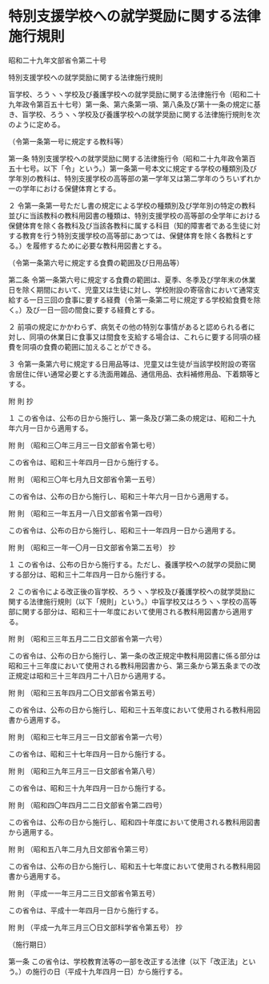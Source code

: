 # 特別支援学校への就学奨励に関する法律施行規則

昭和二十九年文部省令第二十号

特別支援学校への就学奨励に関する法律施行規則

盲学校、ろうヽヽ学校及び養護学校への就学奨励に関する法律施行令（昭和二十九年政令第百五十七号）第一条、第六条第一項、第八条及び第十一条の規定に基き、盲学校、ろうヽヽ学校及び養護学校への就学奨励に関する法律施行規則を次のように定める。

（令第一条第一号に規定する教科等）

第一条 特別支援学校への就学奨励に関する法律施行令（昭和二十九年政令第百五十七号。以下「令」という。）第一条第一号本文に規定する学校の種類別及び学年別の教科は、特別支援学校の高等部の第一学年又は第二学年のうちいずれか一の学年における保健体育とする。

２ 令第一条第一号ただし書の規定による学校の種類別及び学年別の特定の教科並びに当該教科の教科用図書の種類は、特別支援学校の高等部の全学年における保健体育を除く各教科及び当該各教科に属する科目（知的障害者である生徒に対する教育を行う特別支援学校の高等部にあつては、保健体育を除く各教科とする。）を履修するために必要な教科用図書とする。

（令第一条第六号に規定する食費の範囲及び日用品等）

第二条 令第一条第六号に規定する食費の範囲は、夏季、冬季及び学年末の休業日を除く期間において、児童又は生徒に対し、学校附設の寄宿舎において通常支給する一日三回の食事に要する経費（令第一条第二号に規定する学校給食費を除く。）及び一日一回の間食に要する経費とする。

２ 前項の規定にかかわらず、病気その他の特別な事情があると認められる者に対し、同項の休業日に食事又は間食を支給する場合は、これらに要する同項の経費を同項の食費の範囲に加えることができる。

３ 令第一条第六号に規定する日用品等は、児童又は生徒が当該学校附設の寄宿舎居住に伴い通常必要とする洗面用雑品、通信用品、衣料補修用品、下着類等とする。

附 則 抄

１ この省令は、公布の日から施行し、第一条及び第二条の規定は、昭和二十九年六月一日から適用する。

附 則 （昭和三〇年三月三一日文部省令第七号）

この省令は、昭和三十年四月一日から施行する。

附 則 （昭和三〇年七月九日文部省令第一五号）

この省令は、公布の日から施行し、昭和三十年六月一日から適用する。

附 則 （昭和三一年五月一八日文部省令第一四号）

この省令は、公布の日から施行し、昭和三十一年四月一日から適用する。

附 則 （昭和三一年一〇月一日文部省令第二五号） 抄

１ この省令は、公布の日から施行する。ただし、養護学校への就学の奨励に関する部分は、昭和三十二年四月一日から施行する。

２ この省令による改正後の盲学校、ろうヽヽ学校及び養護学校への就学奨励に関する法律施行規則（以下「規則」という。）中盲学校又はろうヽヽ学校の高等部に関する部分は、昭和三十一年度において使用される教科用図書から適用する。

附 則 （昭和三三年五月二二日文部省令第一六号）

この省令は、公布の日から施行し、第一条の改正規定中教科用図書に係る部分は昭和三十三年度において使用される教科用図書から、第三条から第五条までの改正規定は昭和三十三年四月二十八日から適用する。

附 則 （昭和三五年四月二〇日文部省令第五号）

この省令は、公布の日から施行し、昭和三十五年度において使用される教科用図書から適用する。

附 則 （昭和三七年三月三一日文部省令第一六号）

この省令は、昭和三十七年四月一日から施行する。

附 則 （昭和三九年三月三一日文部省令第八号）

この省令は、昭和三十九年四月一日から施行する。

附 則 （昭和四〇年四月二二日文部省令第二四号）

この省令は、公布の日から施行し、昭和四十年度において使用される教科用図書から適用する。

附 則 （昭和五八年二月九日文部省令第三号）

この省令は、公布の日から施行し、昭和五十七年度において使用される教科用図書から適用する。

附 則 （平成一一年三月二三日文部省令第五号）

この省令は、平成十一年四月一日から施行する。

附 則 （平成一九年三月三〇日文部科学省令第五号） 抄

（施行期日）

第一条 この省令は、学校教育法等の一部を改正する法律（以下「改正法」という。）の施行の日（平成十九年四月一日）から施行する。
